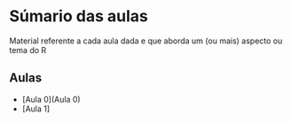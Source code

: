 # Súmario das aulas

Material referente a cada aula dada e que aborda um (ou mais) aspecto ou tema do R

## Aulas

* [Aula 0](Aula 0) 
* [Aula 1]

